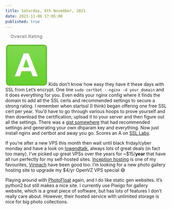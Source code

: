 ```yaml
---
title: Saturday, 6th November, 2021
date: 2021-11-06 17:05:00
published: true
---
```

![](/assets/img/ssla.jpg)
Kids don’t know how easy they have it these days with SSL from Let’s encrypt. One line `sudo certbot --nginx -d your_domain` and it does everything for you. Even edits your nginx config where it finds the domain to add all the SSL certs and recommended settings to secure a strong rating. I remember when startssl (I think) began offering one free SSL cert per year. You’d have to go through various hoops to prove yourself and then download the certification, upload it to your server and then figure out all the settings. There was a [gist somewhere](https://gist.github.com/konklone/6532544) that had recommended settings and generating your own dhparam key and everything. Now just install nginx and certbot and away you go. Scores an A on [SSL Labs](https://www.ssllabs.com/ssltest/).

If you’re after a new VPS this month then wait until black friday/cyber monday and have a look on [lowendtalk](https://www.lowendtalk.com/), always lots of great deals (in fact too many). I’ve picked up great VPSs over the years for \~\$15/**year** that have all run perfectly for my self-hosted sites. [Inception hosting](https://inceptionhosting.com/) is one of my favourites, [Virmach](https://virmach.com/) have been good too. I’m looking for a new photo gallery hosting site to upgrade my \$4/yr OpenVZ VPS special 😅

Playing around with [PhotoFloat](https://github.com/alexjj/photofloat) again, and I do like static gen websites. It’s python2 but still makes a nice site. I currently use Piwigo for gallery website, which is a great piece of software, but has lots of features I don’t really care about. However, their hosted service with unlimited storage is nice for big photo collections.